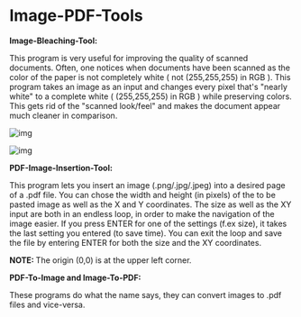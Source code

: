 # Image-PDF-Tools

<b> Image-Bleaching-Tool:</b>

  This program is very useful for improving the quality of scanned documents. Often, one notices when documents have been scanned as the color of the paper is not completely white ( not (255,255,255) in RGB ). This program takes an image as an input and changes every pixel that's "nearly white" to a complete white ( (255,255,255) in RGB ) while preserving colors. This gets rid of the "scanned look/feel" and makes the document appear much cleaner in comparison.
  
  ![img](https://imgur.com/zSIr5pv.png)
  
  ![img](https://imgur.com/V0fAQxc.png)
  
  
  
<b> PDF-Image-Insertion-Tool: </b>

  This program lets you insert an image (.png/.jpg/.jpeg) into a desired page of a .pdf file. You can chose the width and height (in pixels) of the to be pasted image as well as the X and Y coordinates.
 The size as well as the XY input are both in an endless loop, in order to make the navigation of the image easier. If you press ENTER for one of the settings (f.ex size), it takes the last setting you entered (to save time). You can exit the loop and save the file by entering ENTER for both the size and the XY coordinates.  
  
  <b> NOTE: </b> The origin (0,0) is at the upper left corner.
  
  <b> PDF-To-Image and Image-To-PDF: </b>
  
  These programs do what the name says, they can convert images to .pdf files and vice-versa.
  
  
